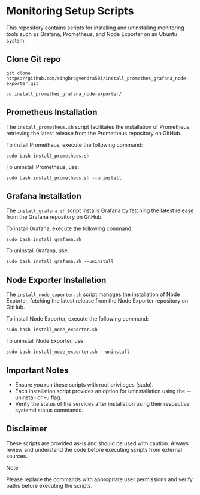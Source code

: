 # Monitoring Setup Scripts

This repository contains scripts for installing and uninstalling monitoring tools such as Grafana, Prometheus, and Node Exporter on an Ubuntu system.

## Clone Git repo
```
git clone https://github.com/singhragvendra503/install_promethes_grafana_node-exporter.git

cd install_promethes_grafana_node-exporter/
```
## Prometheus Installation
The `install_prometheus.sh` script facilitates the installation of Prometheus, retrieving the latest release from the Prometheus repository on GitHub.

To install Prometheus, execute the following command:
```
sudo bash install_prometheus.sh
```
To uninstall Prometheus, use:
```
sudo bash install_prometheus.sh --uninstall
```

## Grafana Installation
The `install_grafana.sh` script installs Grafana by fetching the latest release from the Grafana repository on GitHub.

To install Grafana, execute the following command:

```
sudo bash install_grafana.sh
```
To uninstall Grafana, use:
```
sudo bash install_grafana.sh --uninstall
```

## Node Exporter Installation
The `install_node_exporter.sh` script manages the installation of Node Exporter, fetching the latest release from the Node Exporter repository on GitHub.

To install Node Exporter, execute the following command:
```
sudo bash install_node_exporter.sh
```
To uninstall Node Exporter, use:
```
sudo bash install_node_exporter.sh --uninstall
```

## Important Notes
- Ensure you run these scripts with root privileges (sudo).
- Each installation script provides an option for uninstallation using the --uninstall or -u flag.
- Verify the status of the services after installation using their respective systemd status commands.
## Disclaimer
These scripts are provided as-is and should be used with caution. Always review and understand the code before executing scripts from external sources.

> [!NOTE]
> Please replace the commands with appropriate user permissions and verify paths before executing the scripts.
